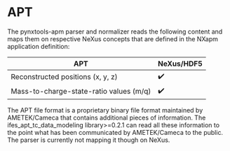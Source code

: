 # APT

The pynxtools-apm parser and normalizer reads the following content and maps them on respective NeXus concepts that are defined in the NXapm application definition:

| APT | NeXus/HDF5 |
| --------------- | --------------  |
| Reconstructed positions (x, y, z) | :heavy_check_mark: |
| Mass-to-charge-state-ratio values (m/q) | :heavy_check_mark: |

The APT file format is a proprietary binary file format maintained by AMETEK/Cameca
that contains additional pieces of information. The ifes_apt_tc_data_modeling library>=0.2.1
can read all these information to the point what has been communicated by AMETEK/Cameca
to the public. The parser is currently not mapping it though on NeXus.
